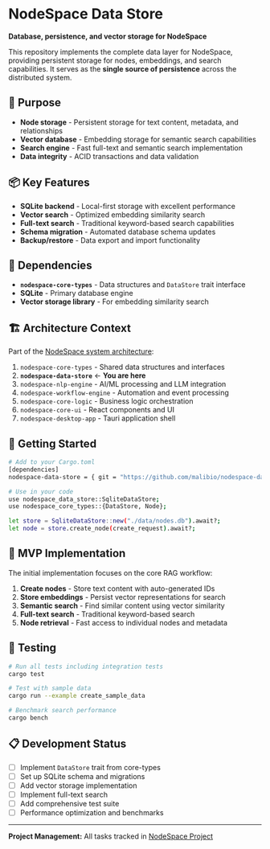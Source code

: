 # NodeSpace Data Store

**Database, persistence, and vector storage for NodeSpace**

This repository implements the complete data layer for NodeSpace, providing persistent storage for nodes, embeddings, and search capabilities. It serves as the **single source of persistence** across the distributed system.

## 🎯 Purpose

- **Node storage** - Persistent storage for text content, metadata, and relationships
- **Vector database** - Embedding storage for semantic search capabilities
- **Search engine** - Fast full-text and semantic search implementation
- **Data integrity** - ACID transactions and data validation

## 📦 Key Features

- **SQLite backend** - Local-first storage with excellent performance
- **Vector search** - Optimized embedding similarity search
- **Full-text search** - Traditional keyword-based search capabilities
- **Schema migration** - Automated database schema updates
- **Backup/restore** - Data export and import functionality

## 🔗 Dependencies

- **`nodespace-core-types`** - Data structures and `DataStore` trait interface
- **SQLite** - Primary database engine
- **Vector storage library** - For embedding similarity search

## 🏗️ Architecture Context

Part of the [NodeSpace system architecture](https://github.com/malibio/nodespace-system-design):

1. `nodespace-core-types` - Shared data structures and interfaces
2. **`nodespace-data-store`** ← **You are here**
3. `nodespace-nlp-engine` - AI/ML processing and LLM integration  
4. `nodespace-workflow-engine` - Automation and event processing
5. `nodespace-core-logic` - Business logic orchestration
6. `nodespace-core-ui` - React components and UI
7. `nodespace-desktop-app` - Tauri application shell

## 🚀 Getting Started

```bash
# Add to your Cargo.toml
[dependencies]
nodespace-data-store = { git = "https://github.com/malibio/nodespace-data-store" }

# Use in your code
use nodespace_data_store::SqliteDataStore;
use nodespace_core_types::{DataStore, Node};

let store = SqliteDataStore::new("./data/nodes.db").await?;
let node = store.create_node(create_request).await?;
```

## 🔄 MVP Implementation

The initial implementation focuses on the core RAG workflow:

1. **Create nodes** - Store text content with auto-generated IDs
2. **Store embeddings** - Persist vector representations for search
3. **Semantic search** - Find similar content using vector similarity
4. **Full-text search** - Traditional keyword-based search
5. **Node retrieval** - Fast access to individual nodes and metadata

## 🧪 Testing

```bash
# Run all tests including integration tests
cargo test

# Test with sample data
cargo run --example create_sample_data

# Benchmark search performance
cargo bench
```

## 📋 Development Status

- [ ] Implement `DataStore` trait from core-types
- [ ] Set up SQLite schema and migrations
- [ ] Add vector storage implementation
- [ ] Implement full-text search
- [ ] Add comprehensive test suite
- [ ] Performance optimization and benchmarks

---

**Project Management:** All tasks tracked in [NodeSpace Project](https://github.com/users/malibio/projects/4)